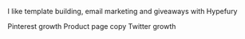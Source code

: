 
I like template building, email marketing and giveaways with Hypefury

Pinterest growth
Product page copy
Twitter growth